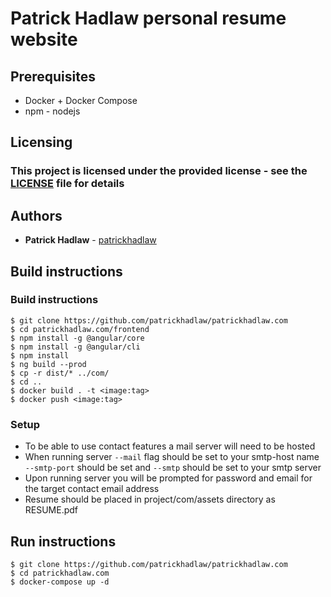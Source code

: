 # Patrick Hadlaw personal resume website

## Prerequisites

* Docker + Docker Compose
* npm - nodejs

## Licensing

### This project is licensed under the provided license - see the [LICENSE](LICENSE) file for details

## Authors

* **Patrick Hadlaw** - [patrickhadlaw](https://github.com/patrickhadlaw)

## Build instructions

### Build instructions
```
$ git clone https://github.com/patrickhadlaw/patrickhadlaw.com
$ cd patrickhadlaw.com/frontend
$ npm install -g @angular/core
$ npm install -g @angular/cli
$ npm install
$ ng build --prod
$ cp -r dist/* ../com/
$ cd ..
$ docker build . -t <image:tag>
$ docker push <image:tag>
```

### Setup
* To be able to use contact features a mail server will need to be hosted
* When running server `--mail` flag should be set to your smtp-host name `--smtp-port` should be set and `--smtp` should be set to your smtp server
* Upon running server you will be prompted for password and email for the target contact email address
* Resume should be placed in project/com/assets directory as RESUME.pdf

## Run instructions
```
$ git clone https://github.com/patrickhadlaw/patrickhadlaw.com
$ cd patrickhadlaw.com
$ docker-compose up -d
```
